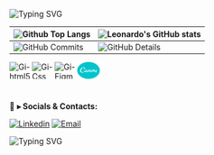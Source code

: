 ![Typing SVG](https://readme-typing-svg.demolab.com?font=Fira+Code&size=29&pause=1500&weight=900&duration=3500&color=2AA889FF&background=FFFFFF00&vCenter=true&width=1000&height=60&lines=+🖖🏼Hello+there!+My+name+is+Leonardo)

| ![Github Top Langs](https://github-readme-stats.vercel.app/api/top-langs/?username=Leonardo-Samartino&layout=compact&theme=gotham) | ![Leonardo's GitHub stats](https://github-readme-stats.vercel.app/api?username=Leonardo-Samartino&include=private&theme=gotham&show_icons=true&hide_border=False&line_height=20&PAT_1) 
| ----------- | ----------- |
| ![GitHub Commits](https://github-readme-streak-stats.herokuapp.com/?user=Leonardo-Samartino&theme=Gotham&ring=e73737&currStreakNum=ffffff&hide_border=true) | ![GitHub Details](http://github-profile-summary-cards.vercel.app/api/cards/profile-details?username=Leonardo-Samartino&theme=gotham) |

  <div style="display: flex; align-items: center;">
  <!--<img align="center" alt="Gi-Java" height="30" width="40" src="https://cdn.jsdelivr.net/gh/devicons/devicon/icons/java/java-original.svg"> -->
  <!--<img align="center" alt="Gi-Python" height="30" width="40" src="https://cdn.jsdelivr.net/gh/devicons/devicon/icons/python/python-original-wordmark.svg">-->
  <!--<img align="center" alt="Gi-Javascript" height="30" width="40" src="https://cdn.jsdelivr.net/gh/devicons/devicon/icons/javascript/javascript-original.svg">-->
  <!--<img align="center" alt="Gi-ReactJs" height="30" width="40" src="https://cdn.jsdelivr.net/gh/devicons/devicon/icons/react/react-original-wordmark.svg">-->
  <img align="center" alt="Gi-html5" height="30" width="40" src="https://cdn.jsdelivr.net/gh/devicons/devicon/icons/html5/html5-original.svg">
  <img align="center" alt="Gi-Css" height="30" width="40" src="https://cdn.jsdelivr.net/gh/devicons/devicon/icons/css3/css3-original.svg">
  <img align="center" alt="Gi-Figma" height="30" width="40" src="https://cdn.jsdelivr.net/gh/devicons/devicon/icons/figma/figma-original.svg">
  <img align="center" alt="Gi-Canva" height="30" width="40" src="https://raw.githubusercontent.com/devicons/devicon/master/icons/canva/canva-original.svg"> 

</div>
<br>

###

💬 **▸ Socials & Contacts:**

  [![Linkedin](https://img.shields.io/badge/LinkedIn-0077B5?style=for-the-badge&logo=linkedin&logoColor=white)](https://www.linkedin.com/in/leosamartino/)
  [![Email](https://img.shields.io/badge/Gmail-F51919?style=for-the-badge&logo=gmail&logoColor=white)](mailto:leonardog.samartino@gmail.com)
  <!-- Inspired by [Giovana's](https://github.com/Giovana-Manuquian) awesome profile -->
![Typing SVG](https://readme-typing-svg.demolab.com?font=Fira+Code&size=29&pause=1500&weight=900&duration=3500&color=2AA889FF&background=FFFFFF00&vCenter=true&width=1000&height=60&lines=+👋🏼Thanks+for+visiting,+may+the+force+be+with+you+!!!)
